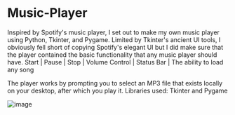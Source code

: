 # Music-Player
Inspired by Spotify's music player, I set out to make my own music player using Python, Tkinter, and Pygame. 
Limited by Tkinter's ancient UI tools, I obviously fell short of copying Spotify's elegant UI but I did make sure that the player contained the basic functionality that any music player should have.
Start | Pause | Stop | Volume Control | Status Bar | The ability to load any song

The player works by prompting you to select an MP3 file that exists locally on your desktop, after which you play it. 
Libraries used: Tkinter and Pygame

![image](https://github.com/khushil-sketch/Music-Player/assets/52947378/29aeaf94-55d4-4f98-a5c6-a5af3e521253)
